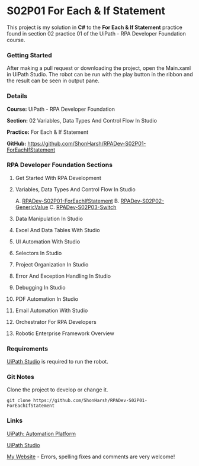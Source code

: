# S02P01 For Each & If Statement

This project is my solution in **C#** to the **For Each & If Statement** practice found in section 02 practice 01 of the UiPath - RPA Developer Foundation course.

### Getting Started

After making a pull request or downloading the project, open the Main.xaml in UiPath Studio.  The robot can be run with the play button in the ribbon and the result can be seen in output pane.

### Details

**Course:** UiPath - RPA Developer Foundation

**Section:** 02 Variables, Data Types And Control Flow In Studio

**Practice:** For Each & If Statement

**GitHub:** https://github.com/ShonHarsh/RPADev-S02P01-ForEachIfStatement

### RPA Developer Foundation Sections

1. Get Started With RPA Development

2. Variables, Data Types And Control Flow In Studio

   A. [RPADev-S02P01-ForEachIfStatement](https://github.com/ShonHarsh/RPADev-S02P01-ForEachIfStatement)
   B. [RPADev-S02P02-GenericValue](https://github.com/ShonHarsh/RPADev-S02P02-GenericValue)
   C. [RPADev-S02P03-Switch](https://github.com/ShonHarsh/RPADev-S02P03-Switch)

3. Data Manipulation In Studio

4. Excel And Data Tables With Studio

5. UI Automation With Studio

6. Selectors In Studio

7. Project Organization In Studio

8. Error And Exception Handling In Studio

9. Debugging In Studio

10. PDF Automation In Studio

11. Email Automation With Studio

12. Orchestrator For RPA Developers

13. Robotic Enterprise Framework Overview

### Requirements

[UiPath Studio](https://www.uipath.com/product/studio) is required to run the robot.

### Git Notes

Clone the project to develop or change it.

`git clone https://github.com/ShonHarsh/RPADev-S02P01-ForEachIfStatement`

### Links

[UiPath: Automation Platform](https://www.uipath.com/)

[UiPath Studio](https://www.uipath.com/product/studio)

[My Website](https://shonharsh.github.io/curriculum-vitae/index.html) - Errors, spelling fixes and comments are very welcome!
